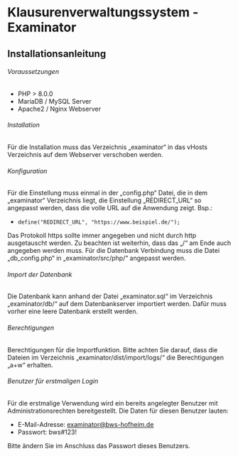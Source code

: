 # Klausurenverwaltungssystem - Examinator

## Installationsanleitung

###### Voraussetzungen
- PHP > 8.0.0
- MariaDB / MySQL Server
- Apache2 / Nginx Webserver

###### Installation
Für die Installation muss das Verzeichnis „examinator“ in das vHosts Verzeichnis auf dem Webserver verschoben werden.

###### Konfiguration
Für die Einstellung muss einmal in der „config.php“ Datei, die in dem „examinator“ Verzeichnis liegt, die Einstellung „REDIRECT_URL“ so angepasst werden, dass die volle URL auf die Anwendung zeigt. Bsp.: 

- `define("REDIRECT_URL", "https://www.beispiel.de/");`

Das Protokoll https sollte immer angegeben und nicht durch http ausgetauscht werden. Zu beachten ist weiterhin, dass das „/“ am Ende auch angegeben werden muss.
Für die Datenbank Verbindung muss die Datei „db_config.php“ in „examinator/src/php/“ angepasst werden. 

###### Import der Datenbank
Die Datenbank kann anhand der Datei „examinator.sql“ im Verzeichnis „examinator/db/“ auf dem Datenbankserver importiert werden. Dafür muss vorher eine leere Datenbank erstellt werden.

###### Berechtigungen
Berechtigungen für die Importfunktion. Bitte achten Sie darauf, dass die Dateien im Verzeichnis „examinator/dist/import/logs/“ die Berechtigungen „a+w“ erhalten.

###### Benutzer für erstmaligen Login
Für die erstmalige Verwendung wird ein bereits angelegter Benutzer mit Administrationsrechten bereitgestellt.
Die Daten für diesen Benutzer lauten:
- E-Mail-Adresse: examinator@bws-hofheim.de
- Passwort: bws#123!

Bitte ändern Sie im Anschluss das Passwort dieses Benutzers.
